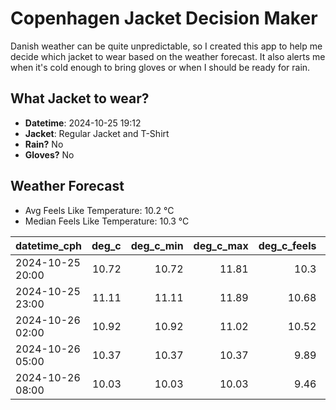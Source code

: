 
# Copenhagen Jacket Decision Maker

Danish weather can be quite unpredictable, so I created this app to help me decide which jacket to wear based on the weather forecast. 
It also alerts me when it's cold enough to bring gloves or when I should be ready for rain.

## What Jacket to wear?

- **Datetime**: 2024-10-25 19:12
- **Jacket**: Regular Jacket and T-Shirt
- **Rain?** No
- **Gloves?** No

## Weather Forecast
- Avg Feels Like Temperature: 10.2 °C
- Median Feels Like Temperature: 10.3 °C

| datetime_cph     |   deg_c |   deg_c_min |   deg_c_max |   deg_c_feels | weather   | wind   | rain   |
|:-----------------|--------:|------------:|------------:|--------------:|:----------|:-------|:-------|
| 2024-10-25 20:00 |   10.72 |       10.72 |       11.81 |         10.3  | Clouds    | Low    | None   |
| 2024-10-25 23:00 |   11.11 |       11.11 |       11.89 |         10.68 | Clouds    | Low    | None   |
| 2024-10-26 02:00 |   10.92 |       10.92 |       11.02 |         10.52 | Clouds    | Low    | None   |
| 2024-10-26 05:00 |   10.37 |       10.37 |       10.37 |          9.89 | Clear     | Low    | None   |
| 2024-10-26 08:00 |   10.03 |       10.03 |       10.03 |          9.46 | Clear     | Low    | None   |
        